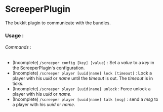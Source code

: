 ScreeperPlugin
==============

The bukkit plugin to communicate with the bundles.

### Usage :

###### Commands :

- (Incomplete) `/screeper config [key] [value]` : Set a _value_ to a _key_ in the ScreeperPlugin's configuration.
- (Incomplete) `/screeper player [uuid|name] lock [timeout]` : Lock a player with his _uuid_ or _name_ until the _timeout_ is out. The _timeout_ is in ticks.
- (Incomplete) `/screeper player [uuid|name] unlock` : Force unlock a player with his _uuid_ or _name_.
- (Incomplete) `/screeper player [uuid|name] talk [msg]` : send a _msg_ to a player with his _uuid_ or _name_.
